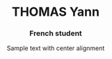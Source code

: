 <h1 align=center> THOMAS Yann </h1>
<h3 align=center> French student </h3>
<p style="text-align: center;">Sample text with center alignment</p>

<!--
**ythomas18/ythomas18** is a ✨ _special_ ✨ repository because its `README.md` (this file) appears on your GitHub profile.

Here are some ideas to get you started:

- 🔭 I’m currently working on ...
- 🌱 I’m currently learning ...
- 👯 I’m looking to collaborate on ...
- 🤔 I’m looking for help with ...
- 💬 Ask me about ...
- 📫 How to reach me: ...
- 😄 Pronouns: ...
- ⚡ Fun fact: ...
-->
